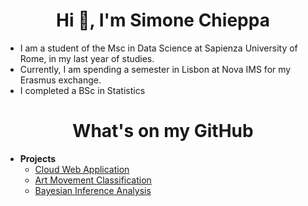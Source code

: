 <h1 align="center">Hi 👋, I'm Simone Chieppa</h1>


-  I am a student of the Msc in Data Science at Sapienza University of Rome, in my last year of studies. 
-  Currently, I am spending a semester in Lisbon at Nova IMS for my Erasmus exchange.
-  I completed a BSc in Statistics  


<h1 align="center">What's on my GitHub</h1>

*  **Projects**
    * [Cloud Web Application](https://github.com/SimoneChieppa/Cloud-Computing-Project)
    * [Art Movement Classification](https://github.com/SimoneChieppa/Art-Movement-Classification)
    * [Bayesian Inference Analysis](https://github.com/SimoneChieppa/Bayesian-Inference-Project)
